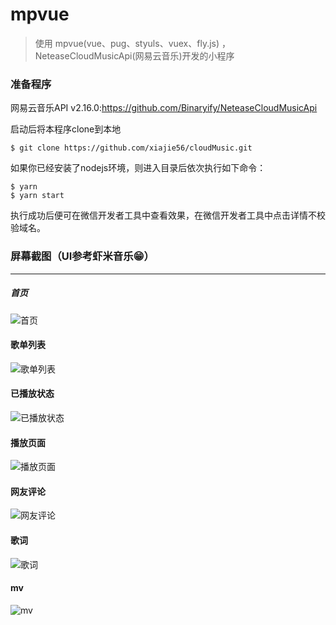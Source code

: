 # mpvue

> 使用 mpvue(vue、pug、styuls、vuex、fly.js) ， NeteaseCloudMusicApi(网易云音乐)开发的小程序

### 准备程序

网易云音乐API v2.16.0:<https://github.com/Binaryify/NeteaseCloudMusicApi>

启动后将本程序clone到本地

```npm
$ git clone https://github.com/xiajie56/cloudMusic.git
```
 如果你已经安装了nodejs环境，则进入目录后依次执行如下命令：

```npm
$ yarn
$ yarn start
```

执行成功后便可在微信开发者工具中查看效果，在微信开发者工具中点击详情不校验域名。

### 屏幕截图（UI参考虾米音乐😁）
----
##### 首页
![首页](https://xiajie56.github.io/otherImg/20180821214014.png "首页")

#### 歌单列表
![歌单列表](https://xiajie56.github.io/otherImg/20180821214049.png "歌单列表")

#### 已播放状态
![已播放状态](https://xiajie56.github.io/otherImg/20180821214107.png "已播放状态")

#### 播放页面
![播放页面](https://xiajie56.github.io/otherImg/20180821214127.png "播放页面")

#### 网友评论
![网友评论](https://xiajie56.github.io/otherImg/20180821214135.png "网友评论")

#### 歌词
![歌词](https://xiajie56.github.io/otherImg/20180821214143.png "歌词")

#### mv
![mv](https://xiajie56.github.io/otherImg/20180821214155.png "mv")
